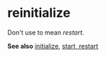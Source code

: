 # reinitialize

Don't use to mean *restart*. 

**See also** [initialize](/style-guide/a-z-word-list-term-collections/i/initialize), [start, restart](/style-guide/a-z-word-list-term-collections/s/start-restart)
